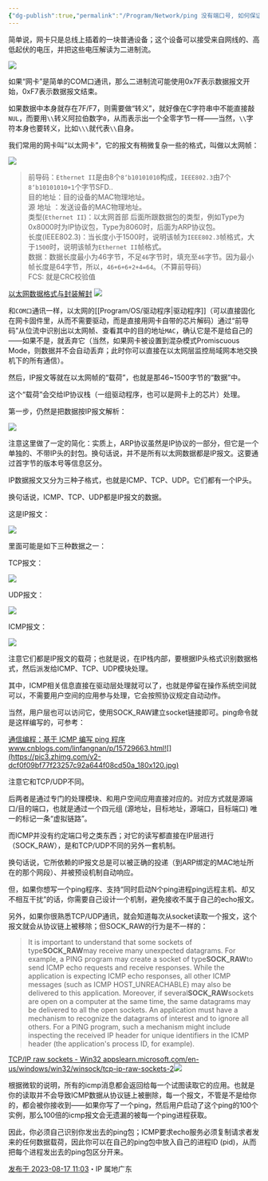 ```yaml
---
{"dg-publish":true,"permalink":"/Program/Network/ping 没有端口号, 如何保证数据的正确接收？/","noteIcon":"","created":"2025-04-22T23:05:12.269+08:00"}
---
```




简单说，网卡只是总线上插着的一块普通设备；这个设备可以接受来自网线的、高低起伏的电压，并把这些电压解读为二进制流。

![](https://picx.zhimg.com/80/v2-c76d5d5f0886d2ce3b055dbc62c297d8_720w.webp?source=1940ef5c)

如果“网卡”是简单的COM口通讯，那么二进制流可能使用0x7F表示数据报文开始，0xF7表示数据报文结束。

如果数据中本身就存在7F/F7，则需要做“转义”，就好像在C字符串中不能直接敲`NUL`，而要用`\\`转义阿拉伯数字`0`，从而表示出一个全零字节一样——当然，`\\`字符本身也要转义，比如`\\\`就代表`\\`自身。

  

我们常用的网卡叫“以太网卡”，它的报文有稍微复杂一些的格式，叫做以太网帧：

![](https://picx.zhimg.com/80/v2-2265fb03818268848430d91a72d2db63_720w.webp?source=1940ef5c)

> 前导码：`Ethernet II`是由8个`8‘b10101010`构成，`IEEE802.3`由7个`8‘b10101010+1`个字节SFD..  
> 目的地址：目的设备的MAC物理地址。  
> 源 地址 ：发送设备的MAC物理地址。  
> 类型(`Ethernet II`)：以太网首部 后面所跟数据包的类型，例如Type为0x8000时为IP协议包，Type为8060时，后面为ARP协议包。  
> 长度(IEEE802.3)：当长度小于1500时，说明该帧为`IEEE802.3`帧格式，大于`1500`时，说明该帧为`Ethernet II`帧格式。  
> 数据：数据长度最小为46字节，不足`46`字节时，填充至`46`字节。因为最小帧长度是64字节，所以，`46+6+6+2+4=64`。（不算前导码）  
> FCS: 就是CRC校验值

[以太网数据格式与封装解封](https://www.cnblogs.com/qishui/p/5437301.html)
![](https://pic4.zhimg.com/v2-a31f7782726e3ab502a60a82d29f9eab_180x120.jpg)
  

和`COM口`通讯一样，以太网的[[Program/OS/驱动程序\|驱动程序]]（可以直接固化在网卡固件里，从而不需要驱动，而是直接用网卡自带的芯片解码）通过“前导码”从位流中识别出以太网帧、查看其中的目的地址`MAC`，确认它是不是给自己的——如果不是，就丢弃它（当然，如果网卡被设置到混杂模式Promiscuous Mode，则数据并不会自动丢弃；此时你可以直接在以太网层监控局域网本地交换机下的所有通信）。

然后，IP报文等就在以太网帧的“载荷”，也就是那46~1500字节的“数据”中。

  

这个“载荷”会交给IP协议栈（一组驱动程序，也可以是网卡上的芯片）处理。

第一步，仍然是把数据按IP报文解析：

![](https://pica.zhimg.com/80/v2-1922c8f9653c340aba0093cc3917739f_720w.webp?source=1940ef5c)

注意这里做了一定的简化：实质上，ARP协议虽然是IP协议的一部分，但它是一个单独的、不带IP头的封包。换句话说，并不是所有以太网数据都是IP报文。这要通过首字节的版本号等信息区分。

  

IP数据报文又分为三种子格式，也就是ICMP、TCP、UDP。它们都有一个IP头。

换句话说，ICMP、TCP、UDP都是IP报文的数据。

这是IP报文：

![](https://pica.zhimg.com/80/v2-7b5aef2496d88ae8593fa69cfc663493_720w.webp?source=1940ef5c)

里面可能是如下三种数据之一：

TCP报文：

![](https://pic1.zhimg.com/80/v2-6fa9b9a90a35071a8f3f07a54f466d6f_720w.webp?source=1940ef5c)

UDP报文：

![](https://pic1.zhimg.com/80/v2-dea42041e342153f66be703f99381f8a_720w.webp?source=1940ef5c)

ICMP报文：

![](https://picx.zhimg.com/80/v2-b6d1afc50540bf6d7b28493e24eced45_720w.webp?source=1940ef5c)

  

注意它们都是IP报文的载荷；也就是说，在IP栈内部，要根据IP头格式识别数据格式，然后派发给ICMP、TCP、UDP模块处理。

  

其中，ICMP相关信息直接在驱动层处理就可以了，也就是停留在操作系统空间就可以，不需要用户空间的应用参与处理，它会按照协议规定自动动作。

当然，用户层也可以访问它，使用SOCK_RAW建立socket链接即可。ping命令就是这样编写的，可参考：

[通信编程：基于 ICMP 编写 ping 程序​www.cnblogs.com/linfangnan/p/15729663.html![](https://pic3.zhimg.com/v2-dcf0f09bf77f23257c92a644f08cd50a_180x120.jpg)
](https://link.zhihu.com/?target=https%3A//www.cnblogs.com/linfangnan/p/15729663.html)

  

注意它和TCP/UDP不同。

后两者是通过专门的处理模块、和用户空间应用直接对应的。对应方式就是源端口/目的端口，也就是通过一个四元组 (源地址，目标地址，源端口，目标端口) 唯一的标记一条“虚拟链路”。

而ICMP并没有约定端口号之类东西；对它的读写都直接在IP层进行（SOCK_RAW），是和TCP/UDP不同的另外一套机制。

  

换句话说，它所依赖的IP报文总是可以被正确的投递（到ARP绑定的MAC地址所在的那个网段）、并被预设机制自动响应。

但，如果你想写一个ping程序、支持“同时启动N个ping进程ping远程主机、却又不相互干扰”的话，你需要自己设计一个机制，避免接收不属于自己的echo报文。

  

另外，如果你很熟悉TCP/UDP通讯，就会知道每次从socket读取一个报文，这个报文就会从协议链上被移除；但SOCK_RAW的行为是不一样的：

> It is important to understand that some sockets of type**SOCK_RAW**may receive many unexpected datagrams. For example, a PING program may create a socket of type**SOCK_RAW**to send ICMP echo requests and receive responses. While the application is expecting ICMP echo responses, all other ICMP messages (such as ICMP HOST_UNREACHABLE) may also be delivered to this application. Moreover, if several**SOCK_RAW**sockets are open on a computer at the same time, the same datagrams may be delivered to all the open sockets. An application must have a mechanism to recognize the datagrams of interest and to ignore all others. For a PING program, such a mechanism might include inspecting the received IP header for unique identifiers in the ICMP header (the application's process ID, for example).

[TCP/IP raw sockets - Win32 apps​learn.microsoft.com/en-us/windows/win32/winsock/tcp-ip-raw-sockets-2![](https://pic1.zhimg.com/v2-7c294118a0fbc8fe10908b4211dab938_180x120.jpg)
](https://link.zhihu.com/?target=https%3A//learn.microsoft.com/en-us/windows/win32/winsock/tcp-ip-raw-sockets-2)

根据微软的说明，所有的icmp消息都会返回给每一个试图读取它的应用。也就是你的读取并不会导致ICMP数据从协议链上被删除，每一个报文，不管是不是给你的，都会被你接收到——如果你写了一个ping，然后用户启动了这个ping的100个实例，那么100倍的icmp报文会无遗漏的被每一个ping进程获取。

因此，你必须自己识别你发出去的ping包；ICMP要求echo服务必须复制请求者发来的任何数据载荷，因此你可以在自己的ping包中放入自己的进程ID (pid)，从而把每个进程发出去的ping包区分开来。

[发布于 2023-08-17 11:03](//www.zhihu.com/question/608100461/answer/3169439648)・IP 属地广东
